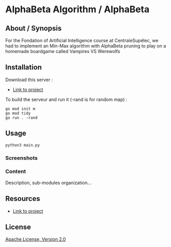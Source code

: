 # AlphaBeta Algorithm / AlphaBeta

## About / Synopsis

For the Fondation of Artificial Intelligence course at CentraleSupélec,
we had to implement an Min-Max algorithm with AlphaBeta pruning to play
on a homemade boardgame called Vampires VS Werewolfs


## Installation

Download this server :
* [Link to project](https://github.com/Succo/twilight)

To build the serveur and run it (-rand is for random map) :
```
go mod init m
go mod tidy
go run . -rand
```

## Usage

```
python3 main.py
```

### Screenshots

### Content

Description, sub-modules organization...

## Resources

* [Link to project](https://github.com/Succo/twilight)


## License

[Apache License, Version 2.0](http://www.apache.org/licenses/LICENSE-2.0.html)

